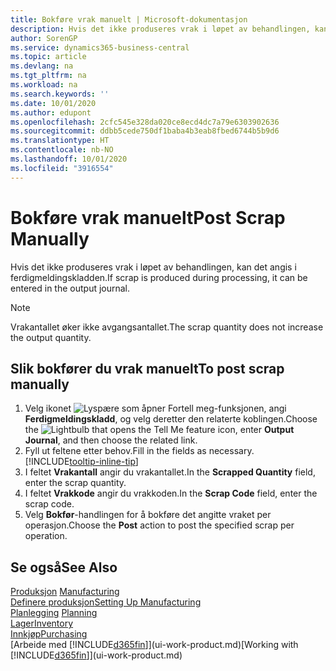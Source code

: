 ```yaml
---
title: Bokføre vrak manuelt | Microsoft-dokumentasjon
description: Hvis det ikke produseres vrak i løpet av behandlingen, kan det angis i ferdigmeldingskladden. Merk at vrakantallet ikke øker avgangsantallet.
author: SorenGP
ms.service: dynamics365-business-central
ms.topic: article
ms.devlang: na
ms.tgt_pltfrm: na
ms.workload: na
ms.search.keywords: ''
ms.date: 10/01/2020
ms.author: edupont
ms.openlocfilehash: 2cfc545e328da020ce8ecd4dc7a79e6303902636
ms.sourcegitcommit: ddbb5cede750df1baba4b3eab8fbed6744b5b9d6
ms.translationtype: HT
ms.contentlocale: nb-NO
ms.lasthandoff: 10/01/2020
ms.locfileid: "3916554"
---
```

# <a name="post-scrap-manually"></a><span data-ttu-id="8d814-104">Bokføre vrak manuelt</span><span class="sxs-lookup"><span data-stu-id="8d814-104">Post Scrap Manually</span></span>
<span data-ttu-id="8d814-105">Hvis det ikke produseres vrak i løpet av behandlingen, kan det angis i ferdigmeldingskladden.</span><span class="sxs-lookup"><span data-stu-id="8d814-105">If scrap is produced during processing, it can be entered in the output journal.</span></span> 

> [!NOTE]
> <span data-ttu-id="8d814-106">Vrakantallet øker ikke avgangsantallet.</span><span class="sxs-lookup"><span data-stu-id="8d814-106">The scrap quantity does not increase the output quantity.</span></span>  

## <a name="to-post-scrap-manually"></a><span data-ttu-id="8d814-107">Slik bokfører du vrak manuelt</span><span class="sxs-lookup"><span data-stu-id="8d814-107">To post scrap manually</span></span>  
1. <span data-ttu-id="8d814-108">Velg ikonet ![Lyspære som åpner Fortell meg-funksjonen](media/ui-search/search_small.png "Fortell hva du vil gjøre"), angi **Ferdigmeldingskladd**, og velg deretter den relaterte koblingen.</span><span class="sxs-lookup"><span data-stu-id="8d814-108">Choose the ![Lightbulb that opens the Tell Me feature](media/ui-search/search_small.png "Tell me what you want to do") icon, enter **Output Journal**, and then choose the related link.</span></span>  
2. <span data-ttu-id="8d814-109">Fyll ut feltene etter behov.</span><span class="sxs-lookup"><span data-stu-id="8d814-109">Fill in the fields as necessary.</span></span> [!INCLUDE[tooltip-inline-tip](includes/tooltip-inline-tip_md.md)]  
3. <span data-ttu-id="8d814-110">I feltet **Vrakantall** angir du vrakantallet.</span><span class="sxs-lookup"><span data-stu-id="8d814-110">In the **Scrapped Quantity** field, enter the scrap quantity.</span></span>  
4. <span data-ttu-id="8d814-111">I feltet **Vrakkode** angir du vrakkoden.</span><span class="sxs-lookup"><span data-stu-id="8d814-111">In the **Scrap Code** field, enter the scrap code.</span></span>  
5. <span data-ttu-id="8d814-112">Velg **Bokfør**-handlingen for å bokføre det angitte vraket per operasjon.</span><span class="sxs-lookup"><span data-stu-id="8d814-112">Choose the **Post** action to post the specified scrap per operation.</span></span>  

## <a name="see-also"></a><span data-ttu-id="8d814-113">Se også</span><span class="sxs-lookup"><span data-stu-id="8d814-113">See Also</span></span>  
<span data-ttu-id="8d814-114">[Produksjon](production-manage-manufacturing.md)  </span><span class="sxs-lookup"><span data-stu-id="8d814-114">[Manufacturing](production-manage-manufacturing.md)  </span></span>  
[<span data-ttu-id="8d814-115">Definere produksjon</span><span class="sxs-lookup"><span data-stu-id="8d814-115">Setting Up Manufacturing</span></span>](production-configure-production-processes.md)  
<span data-ttu-id="8d814-116">[Planlegging](production-planning.md)    </span><span class="sxs-lookup"><span data-stu-id="8d814-116">[Planning](production-planning.md)    </span></span>  
[<span data-ttu-id="8d814-117">Lager</span><span class="sxs-lookup"><span data-stu-id="8d814-117">Inventory</span></span>](inventory-manage-inventory.md)  
[<span data-ttu-id="8d814-118">Innkjøp</span><span class="sxs-lookup"><span data-stu-id="8d814-118">Purchasing</span></span>](purchasing-manage-purchasing.md)  
<span data-ttu-id="8d814-119">[Arbeide med [!INCLUDE[d365fin](includes/d365fin_md.md)]](ui-work-product.md)</span><span class="sxs-lookup"><span data-stu-id="8d814-119">[Working with [!INCLUDE[d365fin](includes/d365fin_md.md)]](ui-work-product.md)</span></span>
